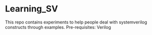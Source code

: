 # Learning_SV
This repo contains experiments to help people deal with systemverilog constructs through examples.
Pre-requisites: Verilog
